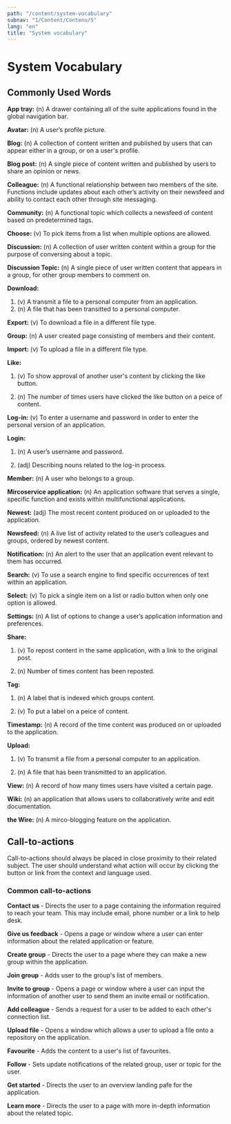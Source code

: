 ```yaml
---
path: "/content/system-vocabulary"
subnav: "1/Content/Contenu/5"
lang: "en"
title: "System vocabulary"
---
```


<helmet>
<title> System Vocabulary - Aurora Design System </title>
</helmet>

# System Vocabulary

## Commonly Used Words
**App tray:** (n) A drawer containing all of the suite applications found in the global navigation bar.

**Avatar:** (n) A user’s profile picture.

**Blog:** (n) A collection of content written and published by users that can appear either in a group, or on a user's profile.

**Blog post:** (n) A single piece of content written and published by users to share an opinion or news.

**Colleague:** (n) A functional relationship between two members of the site. Functions include updates about each other’s activity on their newsfeed and ability to contact each other through site messaging.

**Community:** (n) A functional topic which collects a newsfeed of content based on predetermined tags.

**Choose:** (v) To pick items from a list when multiple options are allowed.

**Discussion:** (n) A collection of user written content within a group for the purpose of conversing about a topic.

**Discussion Topic:** (n) A single piece of user written content that appears in a group, for other group members to comment on.

**Download:**

1.  (v) A transmit a file to a personal computer from an application.
2.  (n) A file that has been transitted to a personal computer.

**Export:** (v) To download a file in a different file type.

**Group:** (n) A user created page consisting of members and their content.

**Import:** (v) To upload a file in a different file type.

**Like:**

1.  (v) To show approval of another user's content by clicking the like button.

2.  (n) The number of times users have clicked the like button on a peice of content.

**Log-in:** (v) To enter a username and password in order to enter the personal version of an application.

**Login:**

1.	(n) A user’s username and password.

2.	(adj) Describing nouns related to the log-in process.

**Member:** (n) A user who belongs to a group.

**Mircoservice application:** (n) An application software that serves a single, specific function and exists within multifunctional applications.

**Newest:** (adj) The most recent content produced on or uploaded to the application.

**Newsfeed:** (n) A live list of activity related to the user’s colleagues and groups, ordered by newest content.

**Notification:** (n) An alert to the user that an application event relevant to them has occurred.

**Search:** (v) To use a search engine to find specific occurrences of text within an application.

**Select:** (v) To pick a single item on a list or radio button when only one option is allowed.

**Settings:** (n) A list of options to change a user’s application information and preferences.

**Share:**

1.  (v) To repost content in the same application, with a link to the original post.

2.  (n) Number of times content has been reposted.

**Tag:**

1.  (n) A label that is indexed which groups content.

2.  (v) To put a label on a peice of content.

**Timestamp:** (n) A record of the time content was produced on or uploaded to the application.

**Upload:**

1.  (v) To transmit a file from a personal computer to an application.

2.  (n) A file that has been transmitted to an application.

**View:** (n) A record of how many times users have visited a certain page.

**Wiki:** (n) an application that allows users to collaboratively write and edit documentation.

**the Wire:** (n) A mirco-blogging feature on the application.

## Call-to-actions

Call-to-actions should always be placed in close proximity to their related subject. The user should understand what action will occur by clicking the button or link from the context and language used.

### Common call-to-actions


**Contact us** - Directs the user to a page containing the information required to reach your team. This may include email, phone number or a link to help desk.

**Give us feedback** - Opens a page or window where a user can enter information about the related application or feature.

**Create group** - Directs the user to a page where they can make a new group within the application.

**Join group** - Adds user to the group's list of members.

**Invite to group** - Opens a page or window where a user can input the information of another user to send them an invite email or notification.

**Add colleague** - Sends a request for a user to be added to each other's connection list.

**Upload file** - Opens a window which allows a user to upload a file onto a repository on the application.

**Favourite** - Adds the content to a user's list of favourites.

**Follow** - Sets update notifications of the related group, user or topic for the user.

**Get started** - Directs the user to an overview landing pafe for the application.

**Learn more** - Directs the user to a page with more in-depth information about the related topic.
